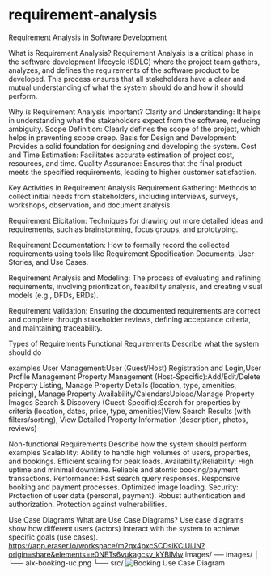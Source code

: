 # requirement-analysis

Requirement Analysis in Software Development

What is Requirement Analysis?
Requirement Analysis is a critical phase in the software development lifecycle (SDLC) where the project team gathers, analyzes, and defines the requirements of the software product to be developed. This process ensures that all stakeholders have a clear and mutual understanding of what the system should do and how it should perform.

Why is Requirement Analysis Important?
Clarity and Understanding: It helps in understanding what the stakeholders expect from the software, reducing ambiguity.
Scope Definition: Clearly defines the scope of the project, which helps in preventing scope creep.
Basis for Design and Development: Provides a solid foundation for designing and developing the system.
Cost and Time Estimation: Facilitates accurate estimation of project cost, resources, and time.
Quality Assurance: Ensures that the final product meets the specified requirements, leading to higher customer satisfaction.

Key Activities in Requirement Analysis
Requirement Gathering: Methods to collect initial needs from stakeholders, including interviews, surveys, workshops, observation, and document analysis.

Requirement Elicitation: Techniques for drawing out more detailed ideas and requirements, such as brainstorming, focus groups, and prototyping.

Requirement Documentation: How to formally record the collected requirements using tools like Requirement Specification Documents, User Stories, and Use Cases.

Requirement Analysis and Modeling: The process of evaluating and refining requirements, involving prioritization, feasibility analysis, and creating visual models (e.g., DFDs, ERDs).

Requirement Validation: Ensuring the documented requirements are correct and complete through stakeholder reviews, defining acceptance criteria, and maintaining traceability.

Types of Requirements
Functional Requirements
Describe what the system should do

examples
User Management:User (Guest/Host) Registration and Login,User Profile Management
Property Management (Host-Specific):Add/Edit/Delete Property Listing, Manage Property Details (location, type, amenities, pricing), Manage Property Availability/CalendarsUpload/Manage Property Images
Search & Discovery (Guest-Specific):Search for properties by criteria (location, dates, price, type, amenities)View Search Results (with filters/sorting), View Detailed Property Information (description, photos, reviews)


Non-functional Requirements
Describe how the system should perform
examples
Scalability:
Ability to handle high volumes of users, properties, and bookings.
Efficient scaling for peak loads.
Availability/Reliability:
High uptime and minimal downtime.
Reliable and atomic booking/payment transactions.
Performance:
Fast search query responses.
Responsive booking and payment processes.
Optimized image loading.
Security:
Protection of user data (personal, payment).
Robust authentication and authorization.
Protection against vulnerabilities.

Use Case Diagrams
What are Use Case Diagrams?
Use case diagrams show how different users (actors) interact with the system to achieve specific goals (use cases).
https://app.eraser.io/workspace/m2qx4pxcSCDsiKClUiJN?origin=share&elements=e0NETs6vukagcsv_kYBIMw
images/
── images/
│   └── alx-booking-uc.png
└── src/
![Booking Use Case Diagram](images/alx-booking-uc.png)
